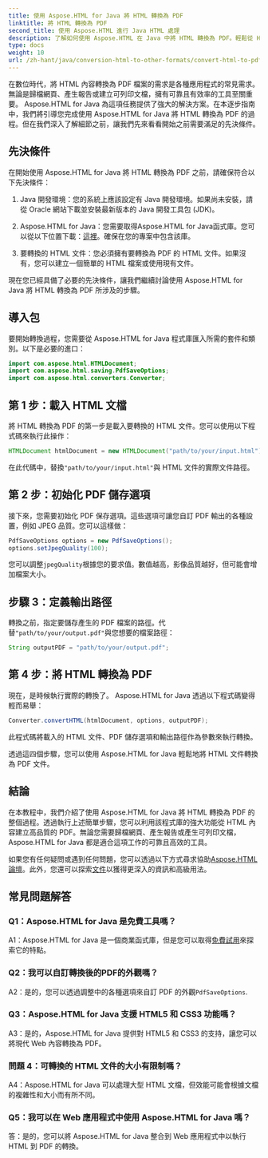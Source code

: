 ```yaml
---
title: 使用 Aspose.HTML for Java 將 HTML 轉換為 PDF
linktitle: 將 HTML 轉換為 PDF
second_title: 使用 Aspose.HTML 進行 Java HTML 處理
description: 了解如何使用 Aspose.HTML 在 Java 中將 HTML 轉換為 PDF。輕鬆從 HTML 內容創建高品質的 PDF。
type: docs
weight: 10
url: /zh-hant/java/conversion-html-to-other-formats/convert-html-to-pdf/
---
```

在數位時代，將 HTML 內容轉換為 PDF 檔案的需求是各種應用程式的常見需求。無論是歸檔網頁、產生報告或建立可列印文檔，擁有可靠且有效率的工具至關重要。 Aspose.HTML for Java 為這項任務提供了強大的解決方案。在本逐步指南中，我們將引導您完成使用 Aspose.HTML for Java 將 HTML 轉換為 PDF 的過程。但在我們深入了解細節之前，讓我們先來看看開始之前需要滿足的先決條件。

## 先決條件

在開始使用 Aspose.HTML for Java 將 HTML 轉換為 PDF 之前，請確保符合以下先決條件：

1. Java 開發環境：您的系統上應該設定有 Java 開發環境。如果尚未安裝，請從 Oracle 網站下載並安裝最新版本的 Java 開發工具包 (JDK)。

2.  Aspose.HTML for Java：您需要取得Aspose.HTML for Java函式庫。您可以從以下位置下載：[這裡](https://releases.aspose.com/html/java/)。確保在您的專案中包含該庫。

3. 要轉換的 HTML 文件：您必須擁有要轉換為 PDF 的 HTML 文件。如果沒有，您可以建立一個簡單的 HTML 檔案或使用現有文件。

現在您已經具備了必要的先決條件，讓我們繼續討論使用 Aspose.HTML for Java 將 HTML 轉換為 PDF 所涉及的步驟。

## 導入包

要開始轉換過程，您需要從 Aspose.HTML for Java 程式庫匯入所需的套件和類別。以下是必要的進口：

```java
import com.aspose.html.HTMLDocument;
import com.aspose.html.saving.PdfSaveOptions;
import com.aspose.html.converters.Converter;
```

## 第 1 步：載入 HTML 文檔

將 HTML 轉換為 PDF 的第一步是載入要轉換的 HTML 文件。您可以使用以下程式碼來執行此操作：

```java
HTMLDocument htmlDocument = new HTMLDocument("path/to/your/input.html");
```

在此代碼中，替換`"path/to/your/input.html"`與 HTML 文件的實際文件路徑。

## 第 2 步：初始化 PDF 儲存選項

接下來，您需要初始化 PDF 保存選項。這些選項可讓您自訂 PDF 輸出的各種設置，例如 JPEG 品質。您可以這樣做：

```java
PdfSaveOptions options = new PdfSaveOptions();
options.setJpegQuality(100);
```

您可以調整`jpegQuality`根據您的要求值。數值越高，影像品質越好，但可能會增加檔案大小。

## 步驟 3：定義輸出路徑

轉換之前，指定要儲存產生的 PDF 檔案的路徑。代替`"path/to/your/output.pdf"`與您想要的檔案路徑：

```java
String outputPDF = "path/to/your/output.pdf";
```

## 第 4 步：將 HTML 轉換為 PDF

現在，是時候執行實際的轉換了。 Aspose.HTML for Java 透過以下程式碼變得輕而易舉：

```java
Converter.convertHTML(htmlDocument, options, outputPDF);
```

此程式碼將載入的 HTML 文件、PDF 儲存選項和輸出路徑作為參數來執行轉換。

透過這四個步驟，您可以使用 Aspose.HTML for Java 輕鬆地將 HTML 文件轉換為 PDF 文件。

## 結論

在本教程中，我們介紹了使用 Aspose.HTML for Java 將 HTML 轉換為 PDF 的整個過程。透過執行上述簡單步驟，您可以利用該程式庫的強大功能從 HTML 內容建立高品質的 PDF。無論您需要歸檔網頁、產生報告或產生可列印文檔，Aspose.HTML for Java 都是適合這項工作的可靠且高效的工具。

如果您有任何疑問或遇到任何問題，您可以透過以下方式尋求協助[Aspose.HTML 論壇](https://forum.aspose.com/)。此外，您還可以探索[文件](https://reference.aspose.com/html/java/)以獲得更深入的資訊和高級用法。

## 常見問題解答

### Q1：Aspose.HTML for Java 是免費工具嗎？
   
 A1：Aspose.HTML for Java 是一個商業函式庫，但是您可以取得[免費試用](https://releases.aspose.com/)來探索它的特點。

### Q2：我可以自訂轉換後的PDF的外觀嗎？

 A2：是的，您可以透過調整中的各種選項來自訂 PDF 的外觀`PdfSaveOptions`.

### Q3：Aspose.HTML for Java 支援 HTML5 和 CSS3 功能嗎？

A3：是的，Aspose.HTML for Java 提供對 HTML5 和 CSS3 的支持，讓您可以將現代 Web 內容轉換為 PDF。

### 問題 4：可轉換的 HTML 文件的大小有限制嗎？

A4：Aspose.HTML for Java 可以處理大型 HTML 文檔，但效能可能會根據文檔的複雜性和大小而有所不同。

### Q5：我可以在 Web 應用程式中使用 Aspose.HTML for Java 嗎？

答：是的，您可以將 Aspose.HTML for Java 整合到 Web 應用程式中以執行 HTML 到 PDF 的轉換。